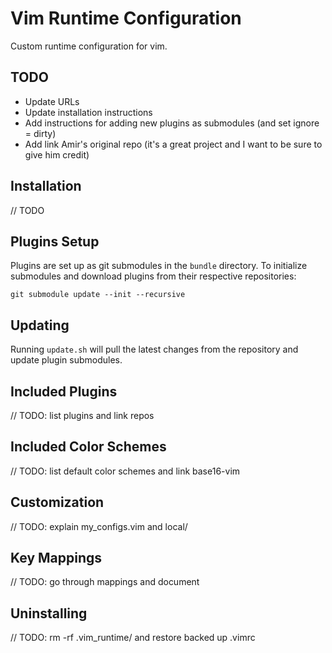 # Vim Runtime Configuration

Custom runtime configuration for vim.  

## TODO
- Update URLs
- Update installation instructions
- Add instructions for adding new plugins as submodules (and set ignore = dirty)
- Add link Amir's original repo (it's a great project and I want to be sure to give him credit)

## Installation
// TODO

## Plugins Setup
Plugins are set up as git submodules in the `bundle` directory. To initialize submodules and download plugins from their respective repositories:

```
git submodule update --init --recursive
```

## Updating
Running `update.sh` will pull the latest changes from the repository and update plugin submodules.

## Included Plugins
// TODO: list plugins and link repos

## Included Color Schemes
// TODO: list default color schemes and link base16-vim

## Customization
// TODO: explain my_configs.vim and local/

## Key Mappings
// TODO: go through mappings and document

## Uninstalling
// TODO: rm -rf .vim_runtime/ and restore backed up .vimrc

